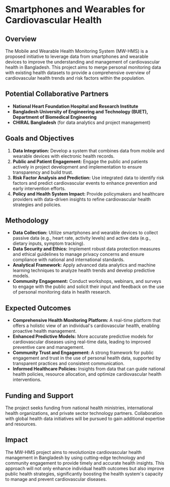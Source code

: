 # Smartphones and Wearables for Cardiovascular Health

## Overview
The Mobile and Wearable Health Monitoring System (MW-HMS) is a proposed initiative to leverage data from smartphones and wearable devices to improve the understanding and management of cardiovascular health in Bangladesh. This project aims to merge personal monitoring data with existing health datasets to provide a comprehensive overview of cardiovascular health trends and risk factors within the population.

## Potential Collaborative Partners
- **National Heart Foundation Hospital and Research Institute**
- **Bangladesh University of Engineering and Technology (BUET), Department of Biomedical Engineering**
- **CHIRAL Bangladesh** (for data analytics and project management)

## Goals and Objectives
1. **Data Integration:** Develop a system that combines data from mobile and wearable devices with electronic health records.
2. **Public and Patient Engagement:** Engage the public and patients actively in project development and implementation to ensure transparency and build trust.
3. **Risk Factor Analysis and Prediction:** Use integrated data to identify risk factors and predict cardiovascular events to enhance prevention and early intervention efforts.
4. **Policy and Health System Impact:** Provide policymakers and healthcare providers with data-driven insights to refine cardiovascular health strategies and policies.

## Methodology
- **Data Collection:** Utilize smartphones and wearable devices to collect passive data (e.g., heart rate, activity levels) and active data (e.g., dietary inputs, symptom tracking).
- **Data Security and Ethics:** Implement robust data protection measures and ethical guidelines to manage privacy concerns and ensure compliance with national and international standards.
- **Analytical Framework:** Apply advanced data analytics and machine learning techniques to analyze health trends and develop predictive models.
- **Community Engagement:** Conduct workshops, webinars, and surveys to engage with the public and solicit their input and feedback on the use of personal monitoring data in health research.

## Expected Outcomes
- **Comprehensive Health Monitoring Platform:** A real-time platform that offers a holistic view of an individual's cardiovascular health, enabling proactive health management.
- **Enhanced Predictive Models:** More accurate predictive models for cardiovascular diseases using real-time data, leading to improved preventive care and management.
- **Community Trust and Engagement:** A strong framework for public engagement and trust in the use of personal health data, supported by transparent practices and consistent communication.
- **Informed Healthcare Policies:** Insights from data that can guide national health policies, resource allocation, and optimize cardiovascular health interventions.

## Funding and Support
The project seeks funding from national health ministries, international health organizations, and private sector technology partners. Collaboration with global health data initiatives will be pursued to gain additional expertise and resources.

## Impact
The MW-HMS project aims to revolutionize cardiovascular health management in Bangladesh by using cutting-edge technology and community engagement to provide timely and accurate health insights. This approach will not only enhance individual health outcomes but also improve public health strategies, significantly boosting the health system's capacity to manage and prevent cardiovascular diseases.
